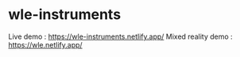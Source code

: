 # wle-instruments

Live demo : https://wle-instruments.netlify.app/
Mixed reality demo : https://wle.netlify.app/

